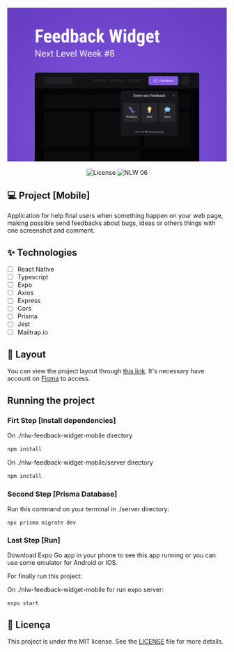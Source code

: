 ![cover](.github/capa-feedback-widget.jpg?style=flat)

<p align="center">
  <img alt="License" src="https://img.shields.io/static/v1?label=license&message=MIT&color=8257E5&labelColor=0A1033">
  <img src="https://img.shields.io/static/v1?label=NLW&message=08&color=8257E5&labelColor=0A1033" alt="NLW 06" />
</p>

## 💻 Project [Mobile]
Application for help final users when something happen on your web page, making possible send feedbacks about bugs, ideas or others things with one screenshot and comment.

## ✨ Technologies

-   [ ] React Native
-   [ ] Typescript
-   [ ] Expo
-   [ ] Axios
-   [ ] Express
-   [ ] Cors
-   [ ] Prisma
-   [ ] Jest
-   [ ] Mailtrap.io

## 🔖 Layout

You can view the project layout through [this link](https://www.figma.com/community/file/1102912516166573468). It's necessary have account on [Figma](http://figma.com/) to access.

## Running the project

### Firt Step [Install dependencies]

On ./nlw-feedback-widget-mobile directory
```cl
npm install
```

On ./nlw-feedback-widget-mobile/server directory
```cl
npm install
```

### Second Step [Prisma Database]

Run this command on your terminal in ./server directory:
```ci
npx prisma migrate dev
```

### Last Step [Run]

Download Expo Go app in your phone to see this app running or you can use some emulator for Android or IOS.

For finally run this project:

On ./nlw-feedback-widget-mobile for run expo server:
```ci
expo start
```

## 📄 Licença

This project is under the MIT license. See the [LICENSE](LICENSE) file for more details.